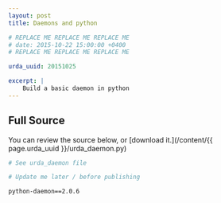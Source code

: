 ```yaml
---
layout: post
title: Daemons and python

# REPLACE ME REPLACE ME REPLACE ME
# date: 2015-10-22 15:00:00 +0400
# REPLACE ME REPLACE ME REPLACE ME

urda_uuid: 20151025

excerpt: |
    Build a basic daemon in python
---
```


## Full Source

You can review the source below, or
[download it.](/content/{{ page.urda_uuid }}/urda_daemon.py)

```python
# See urda_daemon file
```

```bash
# Update me later / before publishing
```

```bash
python-daemon==2.0.6
```
